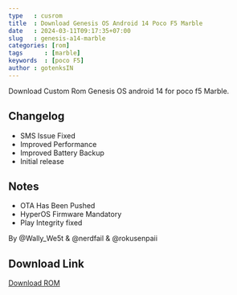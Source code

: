 ```yaml
---
type   : cusrom
title  : Download Genesis OS Android 14 Poco F5 Marble
date   : 2024-03-11T09:17:35+07:00
slug   : genesis-a14-marble
categories: [rom]
tags      : [marble]
keywords  : [poco F5]
author : gotenksIN
---
```


Download Custom Rom Genesis OS android 14  for poco f5 Marble.

## Changelog
- SMS Issue Fixed
- Improved Performance
- Improved Battery Backup
- Initial release

## Notes
- OTA Has Been Pushed 
- HyperOS Firmware Mandatory
- Play Integrity fixed

By @Wally_We5t & @nerdfail & @rokusenpaii

## Download Link
[Download ROM](https://www.genesisos.dev/devices/marble)

